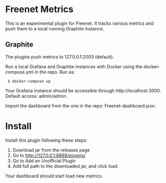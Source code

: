 # Freenet Metrics

This is an experimental plugin for Freenet. It tracks various metrics and push them to a local running Graphite instance.

## Graphite

The plugins push metrics to 127.0.0.1:2003 (default).

Run a local Grafana and Graphite instances with Docker using the docker-compose.yml in the repo. Run as:

```
 $ docker-compose up
```

Your Grafana instance should be accessible through http://localhost:3000. Default access: admin/admin.

Import the dashboard from the one in the repo: Freenet-dashboard.json.

# Install

Install this plugin following these steps:

1) Download jar from the releases page
2) Go to http://127.0.0.1:8888/plugins/
3) Go to Add an Unofficial Plugin
4) Add full path to the downloaded jar, and click load

Your dashboard should start load new metrics.
